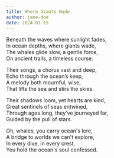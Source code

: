 ```yaml
---
title: Where Giants Wade
author: jane-doe
date: 2024-01-15
---
```


Beneath the waves where sunlight fades,  
In ocean depths, where giants wade,  
The whales glide slow, a gentle force,  
On ancient trails, a timeless course.

Their songs, a chorus vast and deep,  
Echo through the ocean’s keep,  
A melody both mournful, wise,  
That lifts the sea and stirs the skies.

Their shadows loom, yet hearts are kind,  
Great sentinels of seas entwined,  
Through ages long, they've journeyed far,  
Guided by the pull of stars.

Oh, whales, you carry ocean's lore,  
A bridge to worlds we can't explore,  
In every dive, in every crest,  
You hold the ocean's soul confessed.
